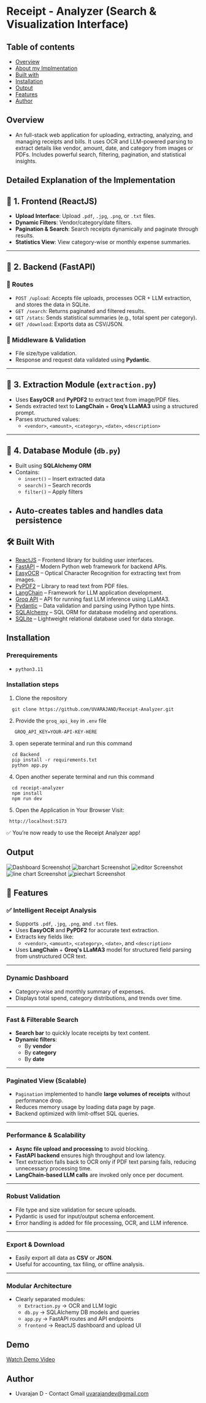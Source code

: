 
# Receipt - Analyzer (Search & Visualization Interface)

## Table of contents

- [Overview](#overview)
- [About my Implmentation](#about-rag-implementation)
- [Built with](#built-with)
- [Installation](#installation)
- [Output](#resultanalysis)
- [Features](#features)
- [Author](#author)


## Overview

 - An full-stack web application for uploading, extracting, analyzing, and managing receipts and bills. It uses OCR and LLM-powered parsing to extract details like vendor, amount, date, and category from images or PDFs. Includes powerful search, filtering, pagination, and statistical insights.



## Detailed Explanation of the Implementation
## 🔵 1. Frontend (ReactJS)

- **Upload Interface**: Upload `.pdf`, `.jpg`, `.png`, or `.txt` files.
- **Dynamic Filters**: Vendor/category/date filters.
- **Pagination & Search**: Search receipts dynamically and paginate through results.
- **Statistics View**: View category-wise or monthly expense summaries.

---

## 🔵 2. Backend (FastAPI)

### 🔹 Routes

- `POST /upload`: Accepts file uploads, processes OCR + LLM extraction, and stores the data in SQLite.
- `GET /search`: Returns paginated and filtered results.
- `GET /stats`: Sends statistical summaries (e.g., total spent per category).
- `GET /download`: Exports data as CSV/JSON.

### 🔹 Middleware & Validation

- File size/type validation.
- Response and request data validated using **Pydantic**.

---

## 🔵 3. Extraction Module (`extraction.py`)

- Uses **EasyOCR** and **PyPDF2** to extract text from image/PDF files.
- Sends extracted text to **LangChain** + **Groq’s LLaMA3** using a structured prompt.
- Parses structured values:
  - `<vendor>`, `<amount>`, `<category>`, `<date>`, `<description>`

---

## 🔵 4. Database Module (`db.py`)

- Built using **SQLAlchemy ORM**
- Contains:
  - `insert()` – Insert extracted data
  - `search()` – Search records
  - `filter()` – Apply filters
- Auto-creates tables and handles data persistence
  ---

## 🛠️ Built With

- [ReactJS](https://reactjs.org/) – Frontend library for building user interfaces.
- [FastAPI](https://fastapi.tiangolo.com/) – Modern Python web framework for backend APIs.
- [EasyOCR](https://github.com/JaidedAI/EasyOCR) – Optical Character Recognition for extracting text from images.
- [PyPDF2](https://pypi.org/project/PyPDF2/) – Library to read text from PDF files.
- [LangChain](https://www.langchain.com/) – Framework for LLM application development.
- [Groq API](https://console.groq.com/) – API for running fast LLM inference using LLaMA3.
- [Pydantic](https://docs.pydantic.dev/) – Data validation and parsing using Python type hints.
- [SQLAlchemy](https://www.sqlalchemy.org/) – SQL ORM for database modeling and operations.
- [SQLite](https://www.sqlite.org/index.html) – Lightweight relational database used for data storage.



## Installation

### Prerequirements
  - `python3.11`

### Installation steps
 1. Clone the repository
  ```
    git clone https://github.com/UVARAJAND/Receipt-Analyzer.git
  ```
 2. Provide the `groq_api_key` in `.env` file
 ```
    GROQ_API_KEY=YOUR-API-KEY-HERE
 ```
 3. open seperate terminal and run this command 
  ```
    cd Backend
    pip install -r requirements.txt
    python app.py
  ```
 4. Open another seperate terminal and run this command
  ```
    cd receipt-analyzer
    npm install
    npm run dev
  ```
 5. Open the Application in Your Browser
      Visit:
 ```
  http://localhost:5173
 ```

 ✅ You’re now ready to use the Receipt Analyzer app!

## Output

![Dashboard Screenshot](./Assets/banner1.png)
![barchart Screenshot](./Assets/bar.png)
![editor Screenshot](./Assets/edit.png)
![line chart Screenshot](./Assets/line.png)
![piechart Screenshot](./Assets/pie.png)


## 🌟 Features

### ✅ Intelligent Receipt Analysis
- Supports `.pdf`, `.jpg`, `.png`, and `.txt` files.
- Uses **EasyOCR** and **PyPDF2** for accurate text extraction.
- Extracts key fields like:
  - `<vendor>`, `<amount>`, `<category>`, `<date>`, and `<description>`
- Uses **LangChain** + **Groq's LLaMA3** model for structured field parsing from unstructured OCR text.

---

### Dynamic Dashboard
- Category-wise and monthly summary of expenses.
- Displays total spend, category distributions, and trends over time.

---

### Fast & Filterable Search
- **Search bar** to quickly locate receipts by text content.
- **Dynamic filters**:
  - By **vendor**
  - By **category**
  - By **date**

---

### Paginated View (Scalable)
- `Pagination` implemented to handle **large volumes of receipts** without performance drop.
- Reduces memory usage by loading data page by page.
- Backend optimized with limit-offset SQL queries.

---

### Performance & Scalability
- **Async file upload and processing** to avoid blocking.
- **FastAPI backend** ensures high throughput and low latency.
- Text extraction falls back to OCR only if PDF text parsing fails, reducing unnecessary processing time.
- **LangChain-based LLM calls** are invoked only once per document.

---

### Robust Validation
- File type and size validation for secure uploads.
- Pydantic is used for input/output schema enforcement.
- Error handling is added for file processing, OCR, and LLM inference.

---

### Export & Download
- Easily export all data as **CSV** or **JSON**.
- Useful for accounting, tax filing, or offline analysis.

---

### Modular Architecture
- Clearly separated modules:
  - `Extraction.py` → OCR and LLM logic
  - `db.py` → SQLAlchemy DB models and queries
  - `app.py` → FastAPI routes and API endpoints
  - `frontend` → ReactJS dashboard and upload UI

## Demo

[Watch Demo Video](https://drive.google.com/file/d/17ClpLxdtNyoYspBf9FMkDHKNVPI8UNxD/view?usp=drive_link)


## Author

- Uvarajan D - Contact Gmail [uvarajandev@gmail.com]()

